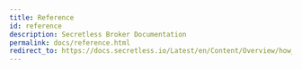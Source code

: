 ```yaml
---
title: Reference
id: reference
description: Secretless Broker Documentation
permalink: docs/reference.html
redirect_to: https://docs.secretless.io/Latest/en/Content/Overview/how_it_works.htm
---
```

